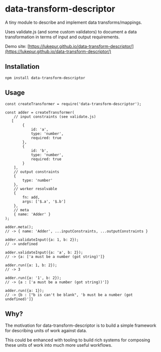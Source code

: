 # data-transform-descriptor
A tiny module to describe and implement data transforms/mappings.

Uses validate.js (and some custom validators) to document a data transformation in terms of input and output requirements.

Demo site: [https://lukepur.github.io/data-transform-descriptor/](https://lukepur.github.io/data-transform-descriptor/)

## Installation

```
npm install data-transform-descriptor
```

## Usage

```
const createTransformer = require('data-transform-descriptor');

const adder = createTransformer(
    // input constraints (see validate.js)
   [
        {
            id: 'a',
            type: 'number',
            required: true
        },
        {
            id: 'b',
            type: 'number',
            required: true
        }
    ],
    // output constraints
    {
        type: 'number'
    },
    // worker resolvable
    {
        fn: add,
        args: ['$.a', '$.b']
    },
    // meta
    { name: 'Adder' }
);

adder.meta();
// -> { name: 'Adder', ...inputConstraints, ...outputConstraints }

adder.validateInput({a: 1, b: 2});
// -> undefined

adder.validateInput({a: 'a', b: 2});
// -> {a: ['a must be a number (got string)']}

adder.run({a: 1, b: 2});
// -> 3

adder.run({a: '1', b: 2});
// -> {a : ['a must be a number (got string))']}

adder.run({a: 1});
// -> {b : ["b is can't be blank", 'b must be a number (got undefined)']}
```

## Why?

The motivation for data-transform-descriptor is to build a simple framework for describing units of work against data.

This could be enhanced with tooling to build rich systems for composing these units of work into much more useful
workflows.

